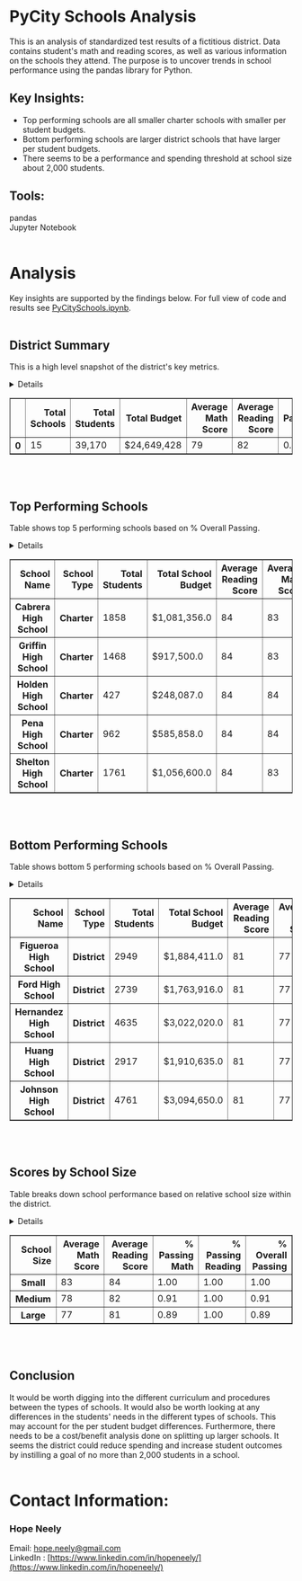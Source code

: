 # PyCity Schools Analysis 

This is an analysis of standardized test results of a fictitious district. Data contains student's math and reading scores, as well as various information on the schools they attend. The purpose is to uncover trends in school performance using the pandas library for Python.

## Key Insights: 
* Top performing schools are all smaller charter schools with smaller per student budgets. 
* Bottom performing schools are larger district schools that have larger per student budgets. 
* There seems to be a performance and spending threshold at school size about 2,000 students.  

## Tools:
pandas<br>
Jupyter Notebook
<br>
<br>
# Analysis
Key insights are supported by the findings below. For full view of code and results see [PyCitySchools.ipynb](PyCitySchools.ipynb).
<br>
<br>  
## District Summary
This is a high level snapshot of the district's key metrics.
<div>
<details>
<style scoped>
    .dataframe tbody tr th:only-of-type {
        vertical-align: middle;
    }

    .dataframe tbody tr th {
        vertical-align: top;
    }

    .dataframe thead th {
        text-align: right;
    }
</style>
</details>
<table border="1" class="dataframe">
  <thead>
    <tr style="text-align: right;">
      <th></th>
      <th>Total Schools</th>
      <th>Total Students</th>
      <th>Total Budget</th>
      <th>Average Math Score</th>
      <th>Average Reading Score</th>
      <th>% Passing Math</th>
      <th>% Passing Reading</th>
      <th>% Overall Passing</th>
    </tr>
  </thead>
  <tbody>
    <tr>
      <th>0</th>
      <td>15</td>
      <td>39,170</td>
      <td>$24,649,428</td>
      <td>79</td>
      <td>82</td>
      <td>0.92</td>
      <td>1.00</td>
      <td>0.92</td>
    </tr>
  </tbody>
</table>
</div>
<br>
<br>

## Top Performing Schools
Table shows top 5 performing schools based on % Overall Passing.



<div>
<details>
<style scoped>
    .dataframe tbody tr th:only-of-type {
        vertical-align: middle;
    }

    .dataframe tbody tr th {
        vertical-align: top;
    }

    .dataframe thead th {
        text-align: right;
    }
</style>
</details>
<table border="1" class="dataframe">
  <thead>
    <tr style="text-align: right;">
      <th>School Name</th>
      <th>School Type</th>
      <th>Total Students</th>
      <th>Total School Budget</th>
      <th>Average Reading Score</th>
      <th>Average Math Score</th>
      <th>Per Student Budget</th>
      <th>% Passing Math</th>
      <th>% Passing Reading</th>
      <th>% Overall Passing</th>
    </tr>
  </thead>
  <tbody>
    <tr>
      <th>Cabrera High School</th>
      <th>Charter</th>
      <td>1858</td>
      <td>$1,081,356.0</td>
      <td>84</td>
      <td>83</td>
      <td>$582.0</td>
      <td>1.00</td>
      <td>1.00</td>
      <td>1.00</td>
    </tr>
    <tr>
      <th>Griffin High School</th>
      <th>Charter</th>
      <td>1468</td>
      <td>$917,500.0</td>
      <td>84</td>
      <td>83</td>
      <td>$625.0</td>
      <td>1.00</td>
      <td>1.00</td>
      <td>1.00</td>
    </tr>
    <tr>
      <th>Holden High School</th>
      <th>Charter</th>
      <td>427</td>
      <td>$248,087.0</td>
      <td>84</td>
      <td>84</td>
      <td>$581.0</td>
      <td>1.00</td>
      <td>1.00</td>
      <td>1.00</td>
    </tr>
    <tr>
      <th>Pena High School</th>
      <th>Charter</th>
      <td>962</td>
      <td>$585,858.0</td>
      <td>84</td>
      <td>84</td>
      <td>$609.0</td>
      <td>1.00</td>
      <td>1.00</td>
      <td>1.00</td>
    </tr>
    <tr>
      <th>Shelton High School</th>
      <th>Charter</th>
      <td>1761</td>
      <td>$1,056,600.0</td>
      <td>84</td>
      <td>83</td>
      <td>$600.0</td>
      <td>1.00</td>
      <td>1.00</td>
      <td>1.00</td>
    </tr>
  </tbody>
</table>
</div>
<br>
<br>

## Bottom Performing Schools
Table shows bottom 5 performing schools based on % Overall Passing.

<div>
<details>
<style scoped>
    .dataframe tbody tr th:only-of-type {
        vertical-align: middle;
    }

    .dataframe tbody tr th {
        vertical-align: top;
    }

    .dataframe thead th {
        text-align: right;
    }
</style>
</details>
<table border="1" class="dataframe">
  <thead>
    <tr style="text-align: right;">
      <th>School Name</th>
      <th>School Type</th>
      <th>Total Students</th>
      <th>Total School Budget</th>
      <th>Average Reading Score</th>
      <th>Average Math Score</th>
      <th>Per Student Budget</th>
      <th>% Passing Math</th>
      <th>% Passing Reading</th>
      <th>% Overall Passing</th>
    </tr>
  </thead>
  <tbody>
    <tr>
      <th>Figueroa High School</th>
      <th>District</th>
      <td>2949</td>
      <td>$1,884,411.0</td>
      <td>81</td>
      <td>77</td>
      <td>$639.0</td>
      <td>0.88</td>
      <td>1.00</td>
      <td>0.88</td>
    </tr>
    <tr>
      <th>Ford High School</th>
      <th>District</th>
      <td>2739</td>
      <td>$1,763,916.0</td>
      <td>81</td>
      <td>77</td>
      <td>$644.0</td>
      <td>0.89</td>
      <td>1.00</td>
      <td>0.89</td>
    </tr>
    <tr>
      <th>Hernandez High School</th>
      <th>District</th>
      <td>4635</td>
      <td>$3,022,020.0</td>
      <td>81</td>
      <td>77</td>
      <td>$652.0</td>
      <td>0.89</td>
      <td>1.00</td>
      <td>0.89</td>
    </tr>
    <tr>
      <th>Huang High School</th>
      <th>District</th>
      <td>2917</td>
      <td>$1,910,635.0</td>
      <td>81</td>
      <td>77</td>
      <td>$655.0</td>
      <td>0.89</td>
      <td>1.00</td>
      <td>0.89</td>
    </tr>
    <tr>
      <th>Johnson High School</th>
      <th>District</th>
      <td>4761</td>
      <td>$3,094,650.0</td>
      <td>81</td>
      <td>77</td>
      <td>$650.0</td>
      <td>0.89</td>
      <td>1.00</td>
      <td>0.89</td>
    </tr>
  </tbody>
</table>
</div>
<br>
<br>

## Scores by School Size
Table breaks down school performance based on relative school size within the district. 

<div>
<details>
<style scoped>
    .dataframe tbody tr th:only-of-type {
        vertical-align: middle;
    }

    .dataframe tbody tr th {
        vertical-align: top;
    }

    .dataframe thead th {
        text-align: right;
    }
</style>
    </details>
<table border="1" class="dataframe">
  <thead>
    <tr style="text-align: right;">
      <th>School Size</th>
      <th>Average Math Score</th>
      <th>Average Reading Score</th>
      <th>% Passing Math</th>
      <th>% Passing Reading</th>
      <th>% Overall Passing</th>
    </tr>
  </thead>
  <tbody>
    <tr>
      <th>Small</th>
      <td>83</td>
      <td>84</td>
      <td>1.00</td>
      <td>1.00</td>
      <td>1.00</td>
    </tr>
    <tr>
      <th>Medium</th>
      <td>78</td>
      <td>82</td>
      <td>0.91</td>
      <td>1.00</td>
      <td>0.91</td>
    </tr>
    <tr>
      <th>Large</th>
      <td>77</td>
      <td>81</td>
      <td>0.89</td>
      <td>1.00</td>
      <td>0.89</td>
    </tr>
  </tbody>
</table>
</div>
<br>
<br>

## Conclusion 
It would be worth digging into the different curriculum and procedures between the types of schools. It would also be worth looking at any differences in the students' needs in the different types of schools. This may account for the per student budget differences. Furthermore, there needs to be a cost/benefit analysis done on splitting up larger schools. It seems the district could reduce spending and increase student outcomes by instilling a goal of no more than 2,000 students in a school.  
<br>

# Contact Information: 
### Hope Neely
Email: [hope.neely@gmail.com](hope.neely@gmail.com)<br>
LinkedIn : [https://www.linkedin.com/in/hopeneely/](https://www.linkedin.com/in/hopeneely/)

